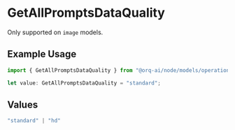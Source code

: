 # GetAllPromptsDataQuality

Only supported on `image` models.

## Example Usage

```typescript
import { GetAllPromptsDataQuality } from "@orq-ai/node/models/operations";

let value: GetAllPromptsDataQuality = "standard";
```

## Values

```typescript
"standard" | "hd"
```